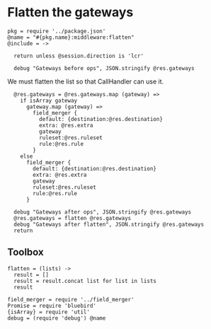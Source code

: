 Flatten the gateways
====================

    pkg = require '../package.json'
    @name = "#{pkg.name}:middleware:flatten"
    @include = ->

      return unless @session.direction is 'lcr'

      debug "Gateways before ops", JSON.stringify @res.gateways

We must flatten the list so that CallHandler can use it.

      @res.gateways = @res.gateways.map (gateway) =>
        if isArray gateway
          gateway.map (gateway) =>
            field_merger {
              default: {destination:@res.destination}
              extra: @res.extra
              gateway
              ruleset:@res.ruleset
              rule:@res.rule
            }
        else
          field_merger {
            default: {destination:@res.destination}
            extra: @res.extra
            gateway
            ruleset:@res.ruleset
            rule:@res.rule
          }

      debug "Gateways after ops", JSON.stringify @res.gateways
      @res.gateways = flatten @res.gateways
      debug "Gateways after flatten", JSON.stringify @res.gateways
      return

Toolbox
-------

    flatten = (lists) ->
      result = []
      result = result.concat list for list in lists
      result

    field_merger = require '../field_merger'
    Promise = require 'bluebird'
    {isArray} = require 'util'
    debug = (require 'debug') @name
